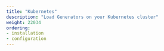 ```yaml
---
title: "Kubernetes"
description: "Load Generators on your Kubernetes cluster"
weight: 22034
ordering:
- installation
- configuration
---
```


